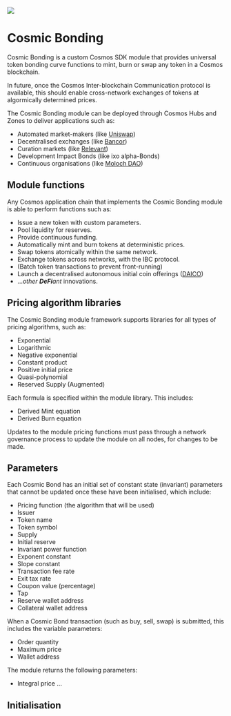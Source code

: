![](https://i.imgur.com/7YZMVTd.jpg)


# Cosmic Bonding
Cosmic Bonding is a custom Cosmos SDK module that provides universal token bonding curve functions to mint, burn or swap any token in a Cosmos blockchain.

In future, once the Cosmos Inter-blockchain Communication protocol is available, this should enable cross-network exchanges of tokens at algormically determined prices.

The Cosmic Bonding module can be deployed through Cosmos Hubs and Zones to deliver applications such as:
* Automated market-makers (like [Uniswap](https://uniswap.io))
* Decentralised exchanges (like [Bancor](https://bancor.network))
* Curation markets (like [Relevant](https://github.com/relevant-community/contracts/tree/bondingCurves/contracts))
* Development Impact Bonds (like ixo alpha-Bonds)
* Continuous organisations (like [Moloch DAO](https://molochdao.com/))

## Module functions

Any Cosmos application chain that implements the Cosmic Bonding module is able to perform functions such as:
* Issue a new token with custom parameters.
* Pool liquidity for reserves.
* Provide continuous funding.
* Automatically mint and burn tokens at deterministic prices.
* Swap tokens atomically within the same network.
* Exchange tokens across networks, with the IBC protocol.
* (Batch token transactions to prevent front-running)
* Launch a decentralised autonomous initial coin offerings ([DAICO](https://ethresear.ch/t/explanation-of-daicos/465))
* ...*other **DeFi**ant* innovations.
## Pricing algorithm libraries
The Cosmic Bonding module framework supports libraries for all types of pricing algorithms, such as:
* Exponential
* Logarithmic
* Negative exponential
* Constant product
* Positive initial price
* Quasi-polynomial
* Reserved Supply (Augmented)

Each formula is specified within the module library. 
This includes:
* Derived Mint equation
* Derived Burn equation

Updates to the module pricing functions must pass through a network governance process to update the module on all nodes, for changes to be made.
## Parameters
Each Cosmic Bond has an initial set of constant state (invariant) parameters that cannot be updated once these have been initialised, which include:
* Pricing function (the algorithm that will be used)
* Issuer
* Token name
* Token symbol
* Supply
* Initial reserve
* Invariant power function
* Exponent constant
* Slope constant
* Transaction fee rate
* Exit tax rate
* Coupon value (percentage)
* Tap
* Reserve wallet address
* Collateral wallet address

When a Cosmic Bond transaction (such as buy, sell, swap) is submitted, this includes the variable parameters:
* Order quantity
* Maximum price
* Wallet address

The module returns the following parameters:
* Integral price
...

## Initialisation
